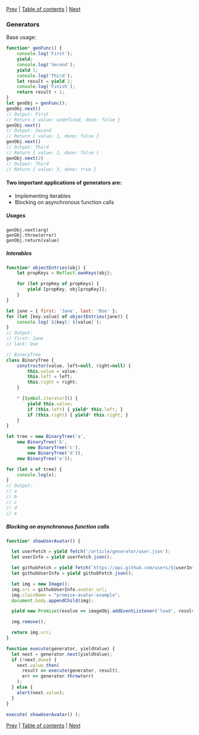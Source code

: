[Prev](12-Promises.md) | [Table of contents](https://github.com/gadyonysh/es2015-presentation#ecmascript-2015) | [Next](14-Maps.md)

### Generators

Base usage:
```js
function* genFunc() {
    console.log('First');
    yield;
    console.log('Second');
    yield 1;
    console.log('Third');
    let result = yield 2;
    console.log('Finish');
    return result + 1;
}
let genObj = genFunc();
genObj.next()
// Output: First
// Return { value: undefined, done: false }
genObj.next()
// Output: Second
// Return { value: 1, done: false }
genObj.next()
// Output: Third
// Return { value: 2, done: false }
genObj.next(2)
// Output: Third
// Return { value: 3, done: true }
```

#### Two important applications of generators are:

* Implementing iterables
* Blocking on asynchronous function calls

##### Usages

```
genObj.next(arg)
genObj.throw(error)
genObj.return(value)
```

##### Interables

```js
function* objectEntries(obj) {
    let propKeys = Reflect.ownKeys(obj);

    for (let propKey of propKeys) {
        yield [propKey, obj[propKey]];
    }
}

let jane = { first: 'Jane', last: 'Doe' };
for (let [key,value] of objectEntries(jane)) {
    console.log(`${key}: ${value}`);
}
// Output:
// first: Jane
// last: Doe
```

```js
// BinaryTree
class BinaryTree {
    constructor(value, left=null, right=null) {
        this.value = value;
        this.left = left;
        this.right = right;
    }

    * [Symbol.iterator]() {
        yield this.value;
        if (this.left) { yield* this.left; }
        if (this.right) { yield* this.right; }
    }
}

let tree = new BinaryTree('a',
    new BinaryTree('b',
        new BinaryTree('c'),
        new BinaryTree('d')),
    new BinaryTree('e'));

for (let x of tree) {
    console.log(x);
}
// Output:
// a
// b
// c
// d
// e
```

##### Blocking on asynchronous function calls

```js
function* showUserAvatar() {

  let userFetch = yield fetch('/article/generator/user.json');
  let userInfo = yield userFetch.json();

  let githubFetch = yield fetch(`https://api.github.com/users/${userInfo.name}`);
  let githubUserInfo = yield githubFetch.json();

  let img = new Image();
  img.src = githubUserInfo.avatar_url;
  img.className = "promise-avatar-example";
  document.body.appendChild(img);

  yield new Promise(resolve => imageObj.addEventListener('load', resolve, false) );

  img.remove();

  return img.src;
}

function execute(generator, yieldValue) {
  let next = generator.next(yieldValue);
  if (!next.done) {
    next.value.then(
      result => execute(generator, result),
      err => generator.throw(err)
    );
  } else {
    alert(next.value);
  }
}

execute( showUserAvatar() );
```

[Prev](12-Promises.md) | [Table of contents](https://github.com/gadyonysh/es2015-presentation#ecmascript-2015) | [Next](14-Maps.md)
